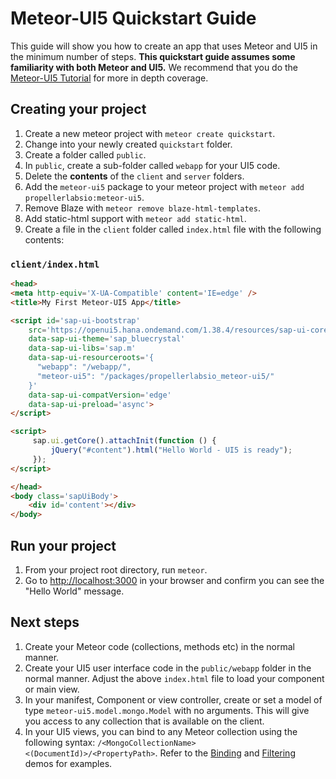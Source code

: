 # Meteor-UI5 Quickstart Guide
This guide will show you how to create an app that uses Meteor and UI5 in the minimum number of steps.  __This quickstart guide assumes some familiarity with both Meteor and UI5.__  We recommend that you do the [Meteor-UI5 Tutorial](/#/tutorial) for more in depth coverage.

## Creating your project
1. Create a new meteor project with `meteor create quickstart`.
1. Change into your newly created `quickstart` folder.
1. Create a folder called `public`.
1. In `public`, create a sub-folder called `webapp` for your UI5 code.
1. Delete the __contents__ of the `client` and `server` folders.
1. Add the `meteor-ui5` package to your meteor project with `meteor add propellerlabsio:meteor-ui5`.
1. Remove Blaze with `meteor remove blaze-html-templates`.		
1. Add static-html support with `meteor add static-html`.
1. Create a file in the `client` folder called `index.html` file with the following contents:

### `client/index.html`
```html
<head>
<meta http-equiv='X-UA-Compatible' content='IE=edge' />
<title>My First Meteor-UI5 App</title>

<script id='sap-ui-bootstrap'
    src='https://openui5.hana.ondemand.com/1.38.4/resources/sap-ui-core.js'
    data-sap-ui-theme='sap_bluecrystal'
    data-sap-ui-libs='sap.m'
    data-sap-ui-resourceroots='{
      "webapp": "/webapp/",
      "meteor-ui5": "/packages/propellerlabsio_meteor-ui5/"
    }'
    data-sap-ui-compatVersion='edge'
    data-sap-ui-preload='async'>
</script>

<script>
     sap.ui.getCore().attachInit(function () {
         jQuery("#content").html("Hello World - UI5 is ready");
     });
</script>

</head>
<body class='sapUiBody'>
    <div id='content'></div>
</body>
```

## Run your project
1. From your project root directory, run `meteor`.
1. Go to [http://localhost:3000](http://localhost:3000) in your browser and confirm you can see the "Hello World" message.

## Next steps
1. Create your Meteor code (collections, methods etc) in the normal manner.
1. Create your UI5 user interface code in the `public/webapp` folder in the normal manner. Adjust the above `index.html` file to load your component or main view.
1. In your manifest, Component or view controller, create or set a model of type  `meteor-ui5.model.mongo.Model` with no arguments.  This will give you access to any collection that is available on the client.
1. In your UI5 views, you can bind to any Meteor collection using the following syntax:
`/<MongoCollectionName><(DocumentId)>/<PropertyPath>`.  Refer to the [Binding](/#/demo/binding/) and [Filtering](/#/demo/filter) demos for examples.

